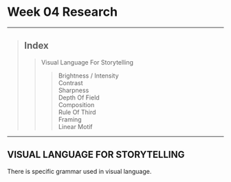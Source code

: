 # Week 04 Research
- - -
> ## Index
>   > Visual Language For Storytelling   
>   >   > Brightness / Intensity   
>   >   > Contrast   
>   >   > Sharpness   
>   >   > Depth Of Field   
>   >   > Composition   
>   >   > Rule Of Third   
>   >   > Framing   
>   >   > Linear Motif   
- - -
## VISUAL LANGUAGE FOR STORYTELLING   
There is specific grammar used in visual language.   
